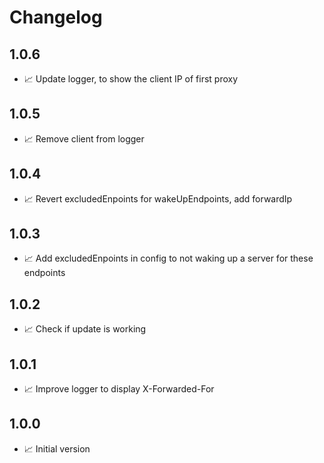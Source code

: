 # Changelog

## 1.0.6
* 📈 Update logger, to show the client IP of first proxy

## 1.0.5
* 📈 Remove client from logger

## 1.0.4
* 📈 Revert excludedEnpoints for wakeUpEndpoints, add forwardIp

## 1.0.3
* 📈 Add excludedEnpoints in config to not waking up a server for these endpoints

## 1.0.2
* 📈 Check if update is working

## 1.0.1
* 📈 Improve logger to display X-Forwarded-For

## 1.0.0
* 📈 Initial version
